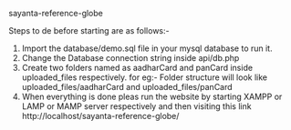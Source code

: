 sayanta-reference-globe

Steps to de before starting are as follows:-
1. Import the database/demo.sql file in your mysql database to run it.
2. Change the Database connection string inside api/db.php
3. Create two folders named as aadharCard and panCard inside uploaded_files respectively.
   for eg:- Folder structure will look like uploaded_files/aadharCard and uploaded_files/panCard
4. When everything is done pleas run the website by starting XAMPP or LAMP or MAMP server respectively and then visiting this link http://localhost/sayanta-reference-globe/ 